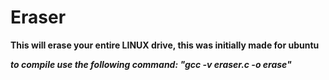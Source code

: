 # Eraser
**This will erase your entire LINUX drive, this was initially made for ubuntu**


***to compile use the following command: "gcc -v eraser.c -o erase"***
